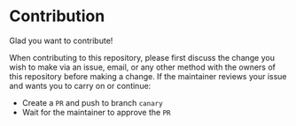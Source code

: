 
# Contribution

Glad you want to contribute! 

When contributing to this repository, please first discuss the change you wish to make via an issue, email, or any other method with the owners of this repository before making a change.
If the maintainer reviews your issue and wants you to carry on or continue:
- Create a `PR` and push to branch `canary`
- Wait for the maintainer to approve the `PR`